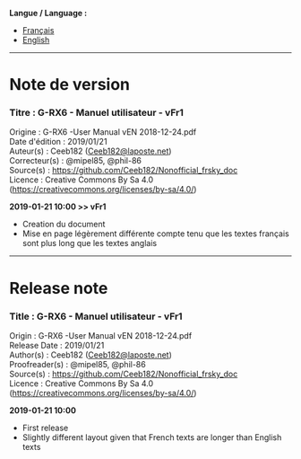 **Langue / Language :**
- [Français](#FR)
- [English](#EN)

--------------------------------------------------------------------------------------

<a name="FR"></a>
# Note de version

### Titre : G-RX6 - Manuel utilisateur - vFr1  
Origine : G-RX6 -User Manual vEN 2018-12-24.pdf  
Date d'édition : 2019/01/21  
Auteur(s) : Ceeb182 (Ceeb182@laposte.net)  
Correcteur(s) : @mipel85, @phil-86  
Source(s) : https://github.com/Ceeb182/Nonofficial_frsky_doc  
Licence : Creative Commons By Sa 4.0 (https://creativecommons.org/licenses/by-sa/4.0/)  


**2019-01-21 10:00 >> vFr1**
- Creation du document
- Mise en page légèrement différente compte tenu que les textes français sont plus long que les textes anglais

--------------------------------------------------------------------------------------

<a name="EN"></a>
# Release note

### Title : G-RX6 - Manuel utilisateur - vFr1  
Origin : G-RX6 -User Manual vEN 2018-12-24.pdf  
Release Date : 2019/01/21  
Author(s) : Ceeb182 (Ceeb182@laposte.net)  
Proofreader(s) : @mipel85, @phil-86  
Source(s) : https://github.com/Ceeb182/Nonofficial_frsky_doc  
Licence : Creative Commons By Sa 4.0 (https://creativecommons.org/licenses/by-sa/4.0/)  


**2019-01-21 10:00**
- First release
- Slightly different layout given that French texts are longer than English texts
